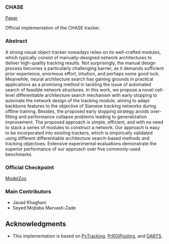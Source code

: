 ### CHASE
[Paper](https://arxiv.org/abs/2107.03463)

Official implementation of the CHASE tracker. 

### Abstract
A strong visual object tracker nowadays relies on its well-crafted modules, which typically consist of manually-designed network architectures to deliver high-quality tracking results. Not surprisingly, the manual design process becomes a particularly challenging barrier, as it demands sufficient prior experience, enormous effort, intuition, and perhaps some good luck. Meanwhile, neural architecture search has gaining grounds in practical applications as a promising method in tackling the issue of automated search of feasible network structures. In this work, we propose a novel cell-level differentiable architecture search mechanism with early stopping to automate the network design of the tracking module, aiming to adapt backbone features to the objective of Siamese tracking networks during offline training. Besides, the proposed early stopping strategy avoids over-fitting and performance collapse problems leading to generalization improvement. The proposed approach is simple, efficient, and with no need to stack a series of modules to construct a network. Our approach is easy to be incorporated into existing trackers, which is empirically validated using different differentiable architecture search-based methods and tracking objectives. Extensive experimental evaluations demonstrate the superior performance of our approach over five commonly-used benchmarks. 


### Official Checkpoint
[ModelZoo](https://drive.google.com/drive/folders/1LgtXDCFWzHVAPfT9-k5-9i5uIkBz6Eis?usp=sharing)

### Main Contributors
* Javad Khaghani
* Seyed Mojtaba Marvasti-Zade

## Acknowledgments
* This implementation is based on [PyTracking](https://github.com/visionml/pytracking), [PrROIPooling](https://github.com/vacancy/PreciseRoIPooling), and [DARTS](https://github.com/quark0/darts).  

